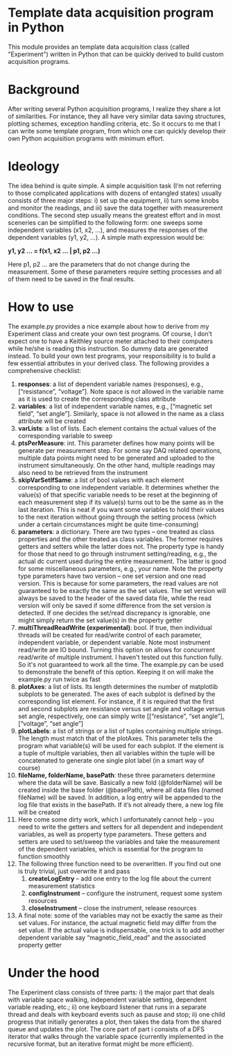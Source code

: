# Template data acquisition program in Python
This module provides an template data acquisition class (called "Experiment") written in Python that can be quickly derived to build custom acquisition programs.

# Background
After writing several Python acquisition programs, I realize they share a lot of similarities. For instance, they all have very similar data saving structures, plotting schemes, exception handling criteria, etc. So it occurs to me that I can write some template program, from which one can quickly develop their own Python acquisition programs with minimum effort.

# Ideology
The idea behind is quite simple. A simple acquisition task (I’m not referring to those complicated applications with dozens of entangled states) usually consists of three major steps: i) set up the equipment, ii) turn some knobs and monitor the readings, and iii) save the data together with measurement conditions. The second step usually means the greatest effort and in most sceneries can be simplified to the following form: one sweeps some independent variables (x1, x2, …), and measures the responses of the dependent variables (y1, y2, …). A simple math expression would be:

**y1, y2 … = f(x1, x2 … | p1, p2 …)**

Here p1, p2 … are the parameters that do not change during the measurement. Some of these parameters require setting processes and all of them need to be saved in the final results.

# How to use
The example.py provides a nice example about how to derive from my Experiment class and create your own test programs. Of course, I don’t expect one to have a Keithley source meter attached to their computers while he/she is reading this instruction. So dummy data are generated instead. To build your own test programs, your responsibility is to build a few essential attributes in your derived class. The following provides a comprehensive checklist:
1.	**responses**: a list of dependent variable names (responses), e.g., [“resistance”, “voltage”]. Note space is not allowed in the variable name as it is used to create the corresponding class attribute
1.	**variables**: a list of independent variable names, e.g., [“magnetic set field”, “set angle”]. Similarly, space is not allowed in the name as a class attribute will be created
1.	**varLists**: a list of lists. Each element contains the actual values of the corresponding variable to sweep 
1.	**ptsPerMeasure**: int. This parameter defines how many points will be generate per measurement step. For some say DAQ related operations, multiple data points might need to be generated and uploaded to the instrument simultaneously. On the other hand, multiple readings may also need to be retrieved from the instrument
1.	**skipVarSetIfSame**: a list of bool values with each element corresponding to one independent variable. It determines whether the value(s) of that specific variable needs to be reset at the beginning of each measurement step if its value(s) turns out to be the same as in the last iteration. This is neat if you want some variables to hold their values to the next iteration without going through the setting process (which under a certain circumstances might be quite time-consuming)
1.	**parameters**: a dictionary. There are two types – one treated as class properties and the other treated as class variables. The former requires getters and setters while the latter does not. The property type is handy for those that need to go through instrument setting/reading, e.g., the actual dc current used during the entire measurement. The latter is good for some miscellaneous parameters, e.g., your name. Note the property type parameters have two version – one set version and one read version. This is because for some parameters, the read values are not guaranteed to be exactly the same as the set values. The set version will always be saved to the header of the saved data file, while the read version will only be saved if some difference from the set version is detected. If one decides the set/read discrepancy is ignorable, one might simply return the set value(s) in the property getter
1. **multiThreadReadWrite (experimental)**: bool. If true, then individual threads will be created for read/write control of each parameter, independent variable, or dependent variable. Note most instrument read/write are IO bound. Turning this option on allows for concurrent read/write of multiple instrument. I haven't tested out this function fully. So it's not guaranteed to work all the time. The example.py can be used to demonstrate the benefit of this option. Keeping it on will make the example.py run twice as fast
1.	**plotAxes**: a list of lists. Its length determines the number of matplotlib subplots to be generated. The axes of each subplot is defined by the corresponding list element. For instance, if it is required that the first and second subplots are resistance versus set angle and voltage versus set angle, respectively, one can simply write [[“resistance”, “set angle”], [“voltage”, “set angle”]
1.	**plotLabels**: a list of strings or a list of tuples containing multiple strings. The length must match that of the plotAxes. This parameter tells the program what variable(s) will be used for each subplot. If the element is a tuple of multiple variables, then all variables within the tuple will be concatenated to generate one single plot label (in a smart way of course)
1.	**fileName, folderName, basePath**: these three parameters determine where the data will be save. Basically a new fold (@folderName) will be created inside the base folder (@basePath), where all data files (named fileName) will be saved. In addition, a log entry will be appended to the log file that exists in the basePath. If it’s not already there, a new log file will be created
1.	Here come some dirty work, which I unfortunately cannot help – you need to write the getters and setters for all dependent and independent variables, as well as property type parameters. These getters and setters are used to set/sweep the variables and take the measurement of the dependent variables, which is essential for the program to function smoothly
1.	The following three function need to be overwritten. If you find out one is truly trivial, just overwrite it and pass 
    1.	**createLogEntry** – add one entry to the log file about the current measurement statistics
    1.	**configInstrument** – configure the instrument, request some system resources
    1.	**closeInstrument** – close the instrument, release resources
1.	A final note: some of the variables may not be exactly the same as their set values. For instance, the actual magnetic field may differ from the set value. If the actual value is indispensable, one trick is to add another dependent variable say “magnetic_field_read” and the associated property getter

# Under the hood
The Experiment class consists of three parts: i) the major part that deals with variable space walking, independent variable setting, dependent variable reading, etc.; ii) one keyboard listener that runs in a separate thread and deals with keyboard events such as pause and stop; ii) one child progress that initially generates a plot, then takes the data from the shared queue and updates the plot. The core part of part i consists of a DFS iterator that walks through the variable space (currently implemented in the recursive format, but an iterative format might be more efficient).
